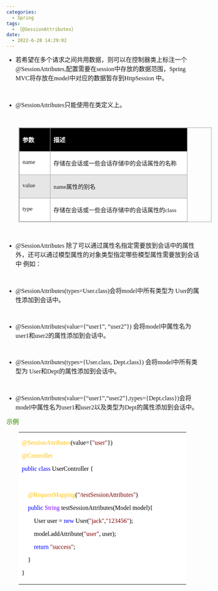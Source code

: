 ```yaml
---
categories:
  - Spring
tags:
  - ［@SessionAttributes］
date:
  - 2022-6-28 14:29:02
---
```


<ul style="list-style-type:disc">
    <li><span style="font-size:12.0pt"><span
                style="font-family:&quot;Microsoft YaHei UI&quot;">若希望在多个请求之间共用数据，则可以在控制器类上标注一个</span></span><span
            style="font-size:12.0pt"><span style="font-family:&quot;Comic Sans MS&quot;">
                @SessionAttributes,</span></span><span style="font-size:12.0pt"><span
                style="font-family:&quot;Microsoft YaHei UI&quot;">配置需要在</span></span><span
            style="font-size:12.0pt"><span style="font-family:&quot;Comic Sans MS&quot;">session</span></span><span
            style="font-size:12.0pt"><span
                style="font-family:&quot;Microsoft YaHei UI&quot;">中存放的数据范围，</span></span><span
            style="font-size:12.0pt"><span style="font-family:&quot;Comic Sans MS&quot;">Spring MVC</span></span><span
            style="font-size:12.0pt"><span style="font-family:&quot;Microsoft YaHei UI&quot;">将存放在</span></span><span
            style="font-size:12.0pt"><span style="font-family:&quot;Comic Sans MS&quot;">model</span></span><span
            style="font-size:12.0pt"><span
                style="font-family:&quot;Microsoft YaHei UI&quot;">中对应的数据暂存到</span></span><span
            style="font-size:12.0pt"><span style="font-family:&quot;Comic Sans MS&quot;">HttpSession </span></span><span
            style="font-size:12.0pt"><span style="font-family:&quot;Microsoft YaHei UI&quot;">中。</span></span></li>
</ul>
<p><span style="font-size:12.0pt"><span style="font-family:&quot;Microsoft YaHei UI&quot;">&nbsp;</span></span></p>
<ul style="list-style-type:disc">
    <li><span style="font-size:12.0pt"><span
                style="font-family:&quot;Comic Sans MS&quot;">@SessionAttributes</span></span><span
            style="font-size:12.0pt"><span style="font-family:&quot;Microsoft YaHei UI&quot;">只能使用在类定义上。</span></span>
    </li>
</ul>
<p><span style="font-size:12.0pt"><span style="font-family:&quot;Microsoft YaHei UI&quot;">&nbsp;</span></span></p>
<table summary="" cellspacing="0"
    style="border-collapse:collapse; border-color:#a3a3a3; border-style:solid; border-width:1px; margin-left:32px"
    class=" cke_show_border">
    <tbody>
        <tr>
            <td
                style="background-color:black; border-bottom:1px solid #a3a3a3; border-left:1px solid #a3a3a3; border-right:1px solid #a3a3a3; border-top:1px solid #a3a3a3; vertical-align:top; width:.6673in">
                <p><span style="font-size:11.5pt"><span style="font-family:&quot;Microsoft YaHei UI&quot;"><span
                                style="color:white"><strong>参数</strong></span></span></span></p>
            </td>
            <td
                style="background-color:black; border-bottom:1px solid #a3a3a3; border-left:1px solid #a3a3a3; border-right:1px solid #a3a3a3; border-top:1px solid #a3a3a3; vertical-align:top; width:3.4784in">
                <p><span style="font-size:11.5pt"><span style="font-family:&quot;Microsoft YaHei UI&quot;"><span
                                style="color:white"><strong>描述</strong></span></span></span></p>
            </td>
        </tr>
        <tr>
            <td
                style="background-color:white; border-bottom:1px solid #a3a3a3; border-left:1px solid #a3a3a3; border-right:1px solid #a3a3a3; border-top:1px solid #a3a3a3; vertical-align:top; width:.6673in">
                <p><span style="font-size:11.5pt"><span style="font-family:&quot;Comic Sans MS&quot;">name</span></span>
                </p>
            </td>
            <td
                style="background-color:white; border-bottom:1px solid #a3a3a3; border-left:1px solid #a3a3a3; border-right:1px solid #a3a3a3; border-top:1px solid #a3a3a3; vertical-align:top; width:3.5041in">
                <p><span style="font-size:11.5pt"><span
                            style="font-family:&quot;Microsoft YaHei UI&quot;">存储在会话或一些会话存储中的会话属性的名称</span></span></p>
            </td>
        </tr>
        <tr>
            <td
                style="background-color:#e7e6e6; border-bottom:1px solid #a3a3a3; border-left:1px solid #a3a3a3; border-right:1px solid #a3a3a3; border-top:1px solid #a3a3a3; vertical-align:top; width:.6673in">
                <p><span style="font-size:11.5pt"><span
                            style="font-family:&quot;Comic Sans MS&quot;">value</span></span></p>
            </td>
            <td
                style="background-color:#e7e6e6; border-bottom:1px solid #a3a3a3; border-left:1px solid #a3a3a3; border-right:1px solid #a3a3a3; border-top:1px solid #a3a3a3; vertical-align:top; width:3.4784in">
                <p><span style="font-size:11.5pt"><span style="font-family:&quot;Comic Sans MS&quot;">name</span><span
                            style="font-family:&quot;Microsoft YaHei UI&quot;">属性的别名</span></span></p>
            </td>
        </tr>
        <tr>
            <td
                style="background-color:white; border-bottom:1px solid #a3a3a3; border-left:1px solid #a3a3a3; border-right:1px solid #a3a3a3; border-top:1px solid #a3a3a3; vertical-align:top; width:.6673in">
                <p><span style="font-size:11.5pt"><span style="font-family:&quot;Comic Sans MS&quot;">type</span></span>
                </p>
            </td>
            <td
                style="background-color:white; border-bottom:1px solid #a3a3a3; border-left:1px solid #a3a3a3; border-right:1px solid #a3a3a3; border-top:1px solid #a3a3a3; vertical-align:top; width:3.5479in">
                <p><span style="font-size:11.5pt"><span
                            style="font-family:&quot;Microsoft YaHei UI&quot;">存储在会话或一些会话存储中的会话属性的</span><span
                            style="font-family:&quot;Comic Sans MS&quot;">class</span></span></p>
            </td>
        </tr>
    </tbody>
</table>
<p><span style="font-size:12.0pt"><span style="font-family:&quot;Microsoft YaHei UI&quot;">&nbsp;</span></span></p>
<ul style="list-style-type:disc">
    <li><span style="font-size:12.0pt"><span style="font-family:&quot;Comic Sans MS&quot;">@SessionAttributes
            </span></span><span style="font-size:12.0pt"><span
                style="font-family:&quot;Microsoft YaHei UI&quot;">除了可以通过属性名指定需要放到会话中的属性外，还可以通过模型属性的对象类型指定哪些模型属性需要放到会话中
                例如：</span></span></li>
</ul>
<p><span style="font-size:12.0pt"><span style="font-family:&quot;Comic Sans MS&quot;">&nbsp;</span></span></p>
<ul style="list-style-type:disc">
    <li><span style="font-size:12.0pt"><span
                style="font-family:&quot;Comic Sans MS&quot;">@SessionAttributes(types=User.class)</span></span><span
            style="font-size:12.0pt"><span style="font-family:&quot;Microsoft YaHei UI&quot;">会将</span></span><span
            style="font-size:12.0pt"><span style="font-family:&quot;Comic Sans MS&quot;">model</span></span><span
            style="font-size:12.0pt"><span style="font-family:&quot;Microsoft YaHei UI&quot;">中所有类型为</span></span><span
            style="font-size:12.0pt"><span style="font-family:&quot;Comic Sans MS&quot;"> User</span></span><span
            style="font-size:12.0pt"><span style="font-family:&quot;Microsoft YaHei UI&quot;">的属性添加到会话中。</span></span>
    </li>
</ul>
<p><span style="font-size:12.0pt"><span style="font-family:&quot;Microsoft YaHei UI&quot;"></span></span><br></p>
<ul style="list-style-type:disc">
    <li><span style="font-size:12.0pt"><span
                style="font-family:&quot;Comic Sans MS&quot;">@SessionAttributes(value={“user1”, “user2”})
            </span></span><span style="font-size:12.0pt"><span
                style="font-family:&quot;Microsoft YaHei UI&quot;">会将</span></span><span style="font-size:12.0pt"><span
                style="font-family:&quot;Comic Sans MS&quot;">model</span></span><span style="font-size:12.0pt"><span
                style="font-family:&quot;Microsoft YaHei UI&quot;">中属性名为</span></span><span
            style="font-size:12.0pt"><span style="font-family:&quot;Comic Sans MS&quot;">user1</span></span><span
            style="font-size:12.0pt"><span style="font-family:&quot;Microsoft YaHei UI&quot;">和</span></span><span
            style="font-size:12.0pt"><span style="font-family:&quot;Comic Sans MS&quot;">user2</span></span><span
            style="font-size:12.0pt"><span style="font-family:&quot;Microsoft YaHei UI&quot;">的属性添加到会话中。</span></span>
    </li>
</ul>
<p><span style="font-size:12.0pt"><span style="font-family:&quot;Microsoft YaHei UI&quot;"></span></span><br></p>
<ul style="list-style-type:disc">
    <li><span style="font-size:12.0pt"><span
                style="font-family:&quot;Comic Sans MS&quot;">@SessionAttributes(types={User.class, Dept.class})
            </span></span><span style="font-size:12.0pt"><span
                style="font-family:&quot;Microsoft YaHei UI&quot;">会将</span></span><span style="font-size:12.0pt"><span
                style="font-family:&quot;Comic Sans MS&quot;">model</span></span><span style="font-size:12.0pt"><span
                style="font-family:&quot;Microsoft YaHei UI&quot;">中所有类型为</span></span><span
            style="font-size:12.0pt"><span style="font-family:&quot;Comic Sans MS&quot;"> User</span></span><span
            style="font-size:12.0pt"><span style="font-family:&quot;Microsoft YaHei UI&quot;">和</span></span><span
            style="font-size:12.0pt"><span style="font-family:&quot;Comic Sans MS&quot;">Dept</span></span><span
            style="font-size:12.0pt"><span style="font-family:&quot;Microsoft YaHei UI&quot;">的属性添加到会话中。</span></span>
    </li>
</ul>
<p><span style="font-size:12.0pt"><span style="font-family:&quot;Microsoft YaHei UI&quot;">​​​​​​​</span></span><br></p>
<ul style="list-style-type:disc">
    <li><span style="font-size:12.0pt"><span
                style="font-family:&quot;Comic Sans MS&quot;">@SessionAttributes(value={“user1”,“user2”},types={Dept.class})</span></span><span
            style="font-size:12.0pt"><span style="font-family:&quot;Microsoft YaHei UI&quot;">会将</span></span><span
            style="font-size:12.0pt"><span style="font-family:&quot;Comic Sans MS&quot;">model</span></span><span
            style="font-size:12.0pt"><span style="font-family:&quot;Microsoft YaHei UI&quot;">中属性名为</span></span><span
            style="font-size:12.0pt"><span style="font-family:&quot;Comic Sans MS&quot;">user1</span></span><span
            style="font-size:12.0pt"><span style="font-family:&quot;Microsoft YaHei UI&quot;">和</span></span><span
            style="font-size:12.0pt"><span style="font-family:&quot;Comic Sans MS&quot;">user2</span></span><span
            style="font-size:12.0pt"><span style="font-family:&quot;Microsoft YaHei UI&quot;">以及类型为</span></span><span
            style="font-size:12.0pt"><span style="font-family:&quot;Comic Sans MS&quot;">Dept</span></span><span
            style="font-size:12.0pt"><span style="font-family:&quot;Microsoft YaHei UI&quot;">的属性添加到会话中。</span></span>
    </li>
</ul>
<p><span style="font-size:12.0pt"><span style="font-family:&quot;Microsoft YaHei UI&quot;"><span
                style="color:#70ad47"><strong>示例</strong></span></span></span></p>
<table summary="" cellspacing="0"
    style="border-collapse:collapse; border-color:#a3a3a3; border-style:solid; border-width:0px; margin-left:32px"
    class=" cke_show_border">
    <tbody>
        <tr>
            <td
                style="background-color:white; border-bottom:0px; border-left:0px; border-right:0px; border-top:0px; vertical-align:top; width:4.3986in">
                <p><span style="font-size:12.0pt"><span style="font-family:&quot;Comic Sans MS&quot;"><span
                                style="color:#ffc000">@SessionAttributes</span><span
                                style="color:black">(value={</span><span style="color:maroon">"user"</span><span
                                style="color:black">})</span></span></span></p>
                <p><span style="font-size:12.0pt"><span style="font-family:&quot;Comic Sans MS&quot;"><span
                                style="color:#ffc000">@Controller</span></span></span></p>
                <p><span style="font-size:12.0pt"><span style="font-family:&quot;Comic Sans MS&quot;"><span
                                style="color:blue">public</span>&nbsp;<span style="color:blue">class</span><span
                                style="color:black">&nbsp;UserController&nbsp;{</span></span></span></p>
                <p><span style="font-size:12.0pt"><span
                            style="font-family:&quot;Microsoft YaHei&quot;">&nbsp;</span></span></p>
                <p><span style="font-size:12.0pt"><span
                            style="font-family:&quot;Comic Sans MS&quot;">&nbsp;&nbsp;&nbsp;&nbsp;<span
                                style="color:#ffc000">@RequestMapping</span><span style="color:black">(</span><span
                                style="color:maroon">"/testSessionAttributes"</span><span
                                style="color:black">)</span></span></span></p>
                <p><span style="font-size:12.0pt"><span
                            style="font-family:&quot;Comic Sans MS&quot;">&nbsp;&nbsp;&nbsp;&nbsp;<span
                                style="color:blue">public</span>&nbsp;<span style="color:#8000ff">String</span><span
                                style="color:black">&nbsp;testSessionAttributes(Model&nbsp;model){</span></span></span>
                </p>
                <p><span style="font-size:12.0pt"><span style="font-family:&quot;Comic Sans MS&quot;"><span
                                style="color:black">&nbsp;&nbsp;&nbsp;&nbsp;&nbsp;&nbsp;&nbsp;&nbsp;User&nbsp;user&nbsp;=&nbsp;</span><span
                                style="color:blue">new</span><span style="color:black">&nbsp;User(</span><span
                                style="color:maroon">"jack"</span><span style="color:black">,</span><span
                                style="color:maroon">"123456"</span><span style="color:black">);</span></span></span>
                </p>
                <p><span style="font-size:12.0pt"><span style="font-family:&quot;Comic Sans MS&quot;"><span
                                style="color:black">&nbsp;&nbsp;&nbsp;&nbsp;&nbsp;&nbsp;&nbsp;&nbsp;model.addAttribute(</span><span
                                style="color:maroon">"user"</span><span
                                style="color:black">,&nbsp;user);</span></span></span></p>
                <p><span style="font-size:12.0pt"><span
                            style="font-family:&quot;Comic Sans MS&quot;">&nbsp;&nbsp;&nbsp;&nbsp;&nbsp;&nbsp;&nbsp;&nbsp;<span
                                style="color:blue">return</span>&nbsp;<span style="color:maroon">"success"</span><span
                                style="color:black">;</span></span></span></p>
                <p><span style="font-size:12.0pt"><span style="font-family:&quot;Comic Sans MS&quot;"><span
                                style="color:black">&nbsp;&nbsp;&nbsp;&nbsp;}</span></span></span></p>
                <p><span style="font-size:12.0pt"><span style="font-family:&quot;Comic Sans MS&quot;"><span
                                style="color:black">}</span></span></span></p>
            </td>
        </tr>
    </tbody>
</table>
<p><span style="font-size:12.0pt"><span style="font-family:&quot;Microsoft YaHei UI&quot;"><span
                style="color:#70ad47">&nbsp;</span></span></span></p>
